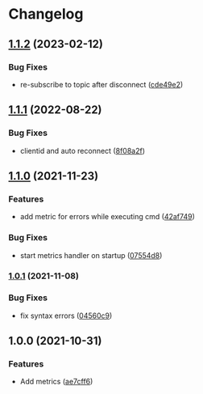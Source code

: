 # Changelog

## [1.1.2](https://github.com/soerenschneider/shutdown-listener/compare/v1.1.1...v1.1.2) (2023-02-12)


### Bug Fixes

* re-subscribe to topic after disconnect ([cde49e2](https://github.com/soerenschneider/shutdown-listener/commit/cde49e23e05d241769f7ec8dd2ff0d8b1f74f974))

## [1.1.1](https://github.com/soerenschneider/shutdown-listener/compare/v1.1.0...v1.1.1) (2022-08-22)


### Bug Fixes

* clientid and auto reconnect ([8f08a2f](https://github.com/soerenschneider/shutdown-listener/commit/8f08a2f465384c5a66e2ebf116196a430ecfd69a))

## [1.1.0](https://www.github.com/soerenschneider/shutdown-listener/compare/v1.0.1...v1.1.0) (2021-11-23)


### Features

* add metric for errors while executing cmd ([42af749](https://www.github.com/soerenschneider/shutdown-listener/commit/42af7498a1b0c0df9e00ddd9b73e5d64864f8a5f))


### Bug Fixes

* start metrics handler on startup ([07554d8](https://www.github.com/soerenschneider/shutdown-listener/commit/07554d89814c39c3b11270d1e81b5759d5ae2909))

### [1.0.1](https://www.github.com/soerenschneider/shutdown-listener/compare/v1.0.0...v1.0.1) (2021-11-08)


### Bug Fixes

* fix syntax errors ([04560c9](https://www.github.com/soerenschneider/shutdown-listener/commit/04560c95733469e7137ebf34007f523607d6fa11))

## 1.0.0 (2021-10-31)


### Features

* Add metrics ([ae7cff6](https://www.github.com/soerenschneider/shutdown-listener/commit/ae7cff6b580a3dd9dcf29debc377fac6ce78747f))
